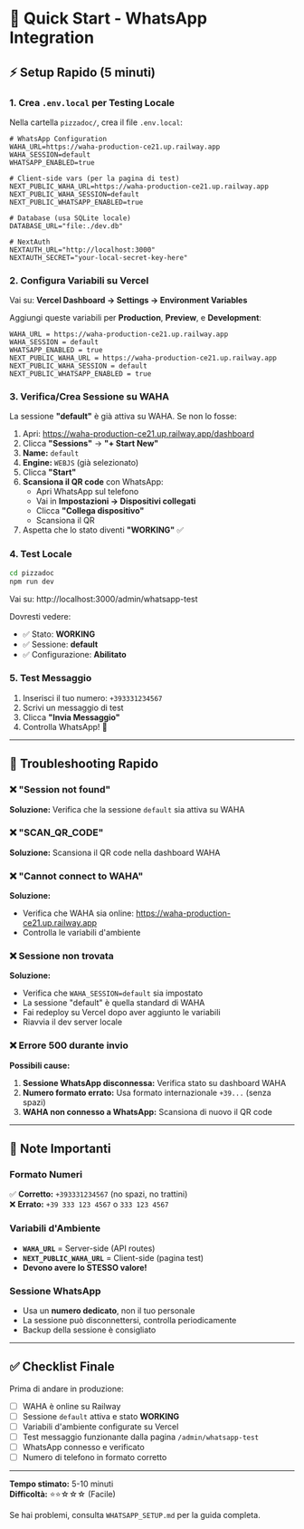 # 🚀 Quick Start - WhatsApp Integration

## ⚡ Setup Rapido (5 minuti)

### 1. Crea `.env.local` per Testing Locale

Nella cartella `pizzadoc/`, crea il file `.env.local`:

```env
# WhatsApp Configuration
WAHA_URL=https://waha-production-ce21.up.railway.app
WAHA_SESSION=default
WHATSAPP_ENABLED=true

# Client-side vars (per la pagina di test)
NEXT_PUBLIC_WAHA_URL=https://waha-production-ce21.up.railway.app
NEXT_PUBLIC_WAHA_SESSION=default
NEXT_PUBLIC_WHATSAPP_ENABLED=true

# Database (usa SQLite locale)
DATABASE_URL="file:./dev.db"

# NextAuth
NEXTAUTH_URL="http://localhost:3000"
NEXTAUTH_SECRET="your-local-secret-key-here"
```

### 2. Configura Variabili su Vercel

Vai su: **Vercel Dashboard → Settings → Environment Variables**

Aggiungi queste variabili per **Production**, **Preview**, e **Development**:

```
WAHA_URL = https://waha-production-ce21.up.railway.app
WAHA_SESSION = default
WHATSAPP_ENABLED = true
NEXT_PUBLIC_WAHA_URL = https://waha-production-ce21.up.railway.app
NEXT_PUBLIC_WAHA_SESSION = default
NEXT_PUBLIC_WHATSAPP_ENABLED = true
```

### 3. Verifica/Crea Sessione su WAHA

La sessione **"default"** è già attiva su WAHA. Se non lo fosse:

1. Apri: https://waha-production-ce21.up.railway.app/dashboard
2. Clicca **"Sessions"** → **"+ Start New"**
3. **Name:** `default`
4. **Engine:** `WEBJS` (già selezionato)
5. Clicca **"Start"**
6. **Scansiona il QR code** con WhatsApp:
   - Apri WhatsApp sul telefono
   - Vai in **Impostazioni → Dispositivi collegati**
   - Clicca **"Collega dispositivo"**
   - Scansiona il QR
7. Aspetta che lo stato diventi **"WORKING"** ✅

### 4. Test Locale

```bash
cd pizzadoc
npm run dev
```

Vai su: http://localhost:3000/admin/whatsapp-test

Dovresti vedere:
- ✅ Stato: **WORKING**
- ✅ Sessione: **default**
- ✅ Configurazione: **Abilitato**

### 5. Test Messaggio

1. Inserisci il tuo numero: `+393331234567`
2. Scrivi un messaggio di test
3. Clicca **"Invia Messaggio"**
4. Controlla WhatsApp! 📱

---

## 🐛 Troubleshooting Rapido

### ❌ "Session not found"
**Soluzione:** Verifica che la sessione `default` sia attiva su WAHA

### ❌ "SCAN_QR_CODE"
**Soluzione:** Scansiona il QR code nella dashboard WAHA

### ❌ "Cannot connect to WAHA"
**Soluzione:** 
- Verifica che WAHA sia online: https://waha-production-ce21.up.railway.app
- Controlla le variabili d'ambiente

### ❌ Sessione non trovata
**Soluzione:**
- Verifica che `WAHA_SESSION=default` sia impostato
- La sessione "default" è quella standard di WAHA
- Fai redeploy su Vercel dopo aver aggiunto le variabili
- Riavvia il dev server locale

### ❌ Errore 500 durante invio
**Possibili cause:**
1. **Sessione WhatsApp disconnessa:** Verifica stato su dashboard WAHA
2. **Numero formato errato:** Usa formato internazionale `+39...` (senza spazi)
3. **WAHA non connesso a WhatsApp:** Scansiona di nuovo il QR code

---

## 📝 Note Importanti

### Formato Numeri
✅ **Corretto:** `+393331234567` (no spazi, no trattini)  
❌ **Errato:** `+39 333 123 4567` o `333 123 4567`

### Variabili d'Ambiente
- **`WAHA_URL`** = Server-side (API routes)
- **`NEXT_PUBLIC_WAHA_URL`** = Client-side (pagina test)
- **Devono avere lo STESSO valore!**

### Sessione WhatsApp
- Usa un **numero dedicato**, non il tuo personale
- La sessione può disconnettersi, controlla periodicamente
- Backup della sessione è consigliato

---

## ✅ Checklist Finale

Prima di andare in produzione:

- [ ] WAHA è online su Railway
- [ ] Sessione `default` attiva e stato **WORKING**
- [ ] Variabili d'ambiente configurate su Vercel
- [ ] Test messaggio funzionante dalla pagina `/admin/whatsapp-test`
- [ ] WhatsApp connesso e verificato
- [ ] Numero di telefono in formato corretto

---

**Tempo stimato:** 5-10 minuti  
**Difficoltà:** ⭐⭐☆☆☆ (Facile)

Se hai problemi, consulta `WHATSAPP_SETUP.md` per la guida completa.

